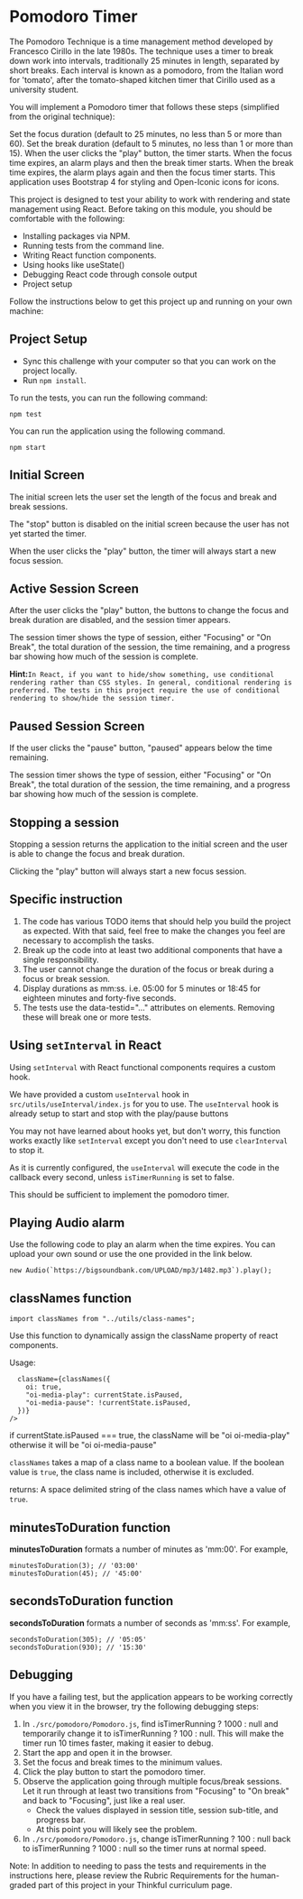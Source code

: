 # Pomodoro Timer

The Pomodoro Technique is a time management method developed by Francesco Cirillo in the late 1980s.
The technique uses a timer to break down work into intervals, traditionally 25 minutes in length, separated by short breaks. Each interval is known as a pomodoro, from the Italian word for 'tomato', after the tomato-shaped kitchen timer that Cirillo used as a university student.

You will implement a Pomodoro timer that follows these steps (simplified from the original technique):

Set the focus duration (default to 25 minutes, no less than 5 or more than 60).
Set the break duration (default to 5 minutes, no less than 1 or more than 15).
When the user clicks the "play" button, the timer starts.
When the focus time expires, an alarm plays and then the break timer starts.
When the break time expires, the alarm plays again and then the focus timer starts.
This application uses Bootstrap 4 for styling and Open-Iconic icons for icons.

This project is designed to test your ability to work with rendering and state management using React. Before taking on this module, you should be comfortable with the following:

* Installing packages via NPM.
* Running tests from the command line.
* Writing React function components.
* Using hooks like useState()
* Debugging React code through console output
* Project setup

Follow the instructions below to get this project up and running on your own machine:

## Project Setup

* Sync this challenge with your computer so that you can work on the project locally.
* Run `npm install`.

To run the tests, you can run the following command:

```npm test```

You can run the application using the following command.

```npm start```

## Initial Screen

The initial screen lets the user set the length of the focus and break and break sessions.

The "stop" button is disabled on the initial screen because the user has not yet started the timer.

When the user clicks the "play" button, the timer will always start a new focus session.

## Active Session Screen

After the user clicks the "play" button, the buttons to change the focus and break duration are disabled, and the session timer appears.

The session timer shows the type of session, either "Focusing" or "On Break", the total duration of the session, the time remaining, and a progress bar showing how much of the session is complete.

**Hint:**```In React, if you want to hide/show something, use conditional rendering rather than CSS styles. In general, conditional rendering is preferred. The tests in this project require the use of conditional rendering to show/hide the session timer.```

## Paused Session Screen

If the user clicks the "pause" button, "paused" appears below the time remaining.

The session timer shows the type of session, either "Focusing" or "On Break", the total duration of the session, the time remaining, and a progress bar showing how much of the session is complete.

## Stopping a session

Stopping a session returns the application to the initial screen and the user is able to change the focus and break duration.

Clicking the "play" button will always start a new focus session.

## Specific instruction

1. The code has various TODO items that should help you build the project as expected. With that said, feel free to make the changes you feel are necessary to accomplish the tasks.
1. Break up the code into at least two additional components that have a single responsibility.
1. The user cannot change the duration of the focus or break during a focus or break session.
1. Display durations as mm:ss. i.e. 05:00 for 5 minutes or 18:45 for eighteen minutes and forty-five seconds.
1. The tests use the data-testid="..." attributes on elements. Removing these will break one or more tests.

## Using `setInterval` in React

Using `setInterval` with React functional components requires a custom hook.

We have provided a custom `useInterval` hook in `src/utils/useInterval/index.js` for you to use. The `useInterval` hook is already setup to start and stop with the play/pause buttons

You may not have learned about hooks yet, but don't worry, this function works exactly like `setInterval` except you don't need to use `clearInterval` to stop it.

As it is currently configured, the `useInterval` will execute the code in the callback every second, unless `isTimerRunning` is set to false.

This should be sufficient to implement the pomodoro timer.

## Playing Audio alarm

Use the following code to play an alarm when the time expires. You can upload your own sound or use the one provided in the link below.

```new Audio(`https://bigsoundbank.com/UPLOAD/mp3/1482.mp3`).play();```

## classNames function

```import classNames from "../utils/class-names";```

Use this function to dynamically assign the className property of react components.

Usage:

```<span
  className={classNames({
    oi: true,
    "oi-media-play": currentState.isPaused,
    "oi-media-pause": !currentState.isPaused,
  })}
/>
```

if currentState.isPaused === true, the className will be "oi oi-media-play" otherwise it will be "oi oi-media-pause"

`classNames` takes a map of a class name to a boolean value. If the boolean value is `true`, the class name is included, otherwise it is excluded.

returns: A space delimited string of the class names which have a value of `true`.

## minutesToDuration function

**minutesToDuration** formats a number of minutes as 'mm:00'. For example,

```import { minutesToDuration } from "../utils/duration";
minutesToDuration(3); // '03:00'
minutesToDuration(45); // '45:00'
```

## secondsToDuration function

**secondsToDuration** formats a number of seconds as 'mm:ss'. For example,

```import { secondsToDuration } from "../utils/duration";
secondsToDuration(305); // '05:05'
secondsToDuration(930); // '15:30'
```

## Debugging

If you have a failing test, but the application appears to be working correctly when you view it in the browser, try the following debugging steps:

1. In `./src/pomodoro/Pomodoro.js`, find isTimerRunning ? 1000 : null and temporarily change it to isTimerRunning ? 100 : null.
This will make the timer run 10 times faster, making it easier to debug.
1. Start the app and open it in the browser.
1. Set the focus and break times to the minimum values.
1. Click the play button to start the pomodoro timer.
1. Observe the application going through multiple focus/break sessions. Let it run through at least two transitions from "Focusing" to "On break" and back to "Focusing", just like a real user.
    * Check the values displayed in session title, session sub-title, and progress bar.
    * At this point you will likely see the problem.
1. In `./src/pomodoro/Pomodoro.js`, change isTimerRunning ? 100 : null back to isTimerRunning ? 1000 : null so the timer runs at normal speed.

Note: In addition to needing to pass the tests and requirements in the instructions here, please review the Rubric Requirements for the human-graded part of this project in your Thinkful curriculum page.
